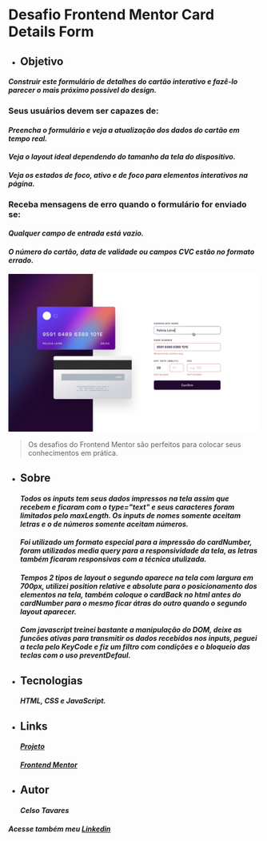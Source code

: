 # Desafio Frontend Mentor Card Details Form

* ## Objetivo
####  *Construir este formulário de detalhes do cartão interativo e fazê-lo parecer o mais próximo possível do design.*
    
   ### Seus usuários devem ser capazes de:

   #### *Preencha o formulário e veja a atualização dos dados do cartão em tempo real.*
   #### *Veja o layout ideal dependendo do tamanho da tela do dispositivo.*
   #### *Veja os estados de foco, ativo e de foco para elementos interativos na página.*
   
   ### Receba mensagens de erro quando o formulário for enviado se:
   
   #### *Qualquer campo de entrada está vazio.*
   #### *O número do cartão, data de validade ou campos CVC estão no formato errado.*

![Arquivo Original](design/active-states.jpg)
>Os desafios do Frontend Mentor são perfeitos para colocar seus conhecimentos em prática.
* ## Sobre 
    #### *Todos os inputs tem seus dados impressos na tela assim que recebem e ficaram com o *type="text"* e seus caracteres foram limitados pelo *maxLength*. Os inputs de nomes somente aceitam letras e o de números somente aceitam números.* 
    #### *Foi utilizado um formato especial para a impressão do cardNumber, foram utilizados media query para a responsividade da tela, as letras também ficaram responsivas com a técnica utulizada.* 
    #### *Tempos 2 tipos de layout o segundo aparece na tela com largura em 700px, utilizei position relative e absolute para o posicionamento dos elementos na tela, também coloque o cardBack no html antes do cardNumber para o mesmo ficar átras do outro quando o segundo layout aparecer.*
    #### *Com javascript treinei bastante a manipulação do DOM, deixe as funcões ativas para transmitir os dados recebidos nos inputs, peguei a tecla pelo KeyCode e fiz um filtro com condições e o bloqueio das teclas com o uso preventDefaul.*
* ## Tecnologias
    #### *HTML, CSS e JavaScript.*
* ## Links
    #### *[Projeto](https://celsotavares.github.io/Card-details-form-main/)*
    #### *[Frontend Mentor](https://www.frontendmentor.io/profile/CelsoTavares)*
* ## Autor
    #### *Celso Tavares*
   
#####                                           Acesse também meu [Linkedin](https://www.linkedin.com/in/celsotavaresjunior/)
